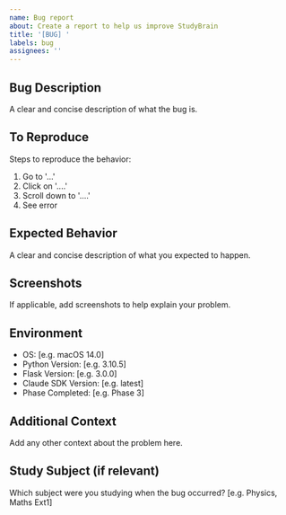 ```yaml
---
name: Bug report
about: Create a report to help us improve StudyBrain
title: '[BUG] '
labels: bug
assignees: ''
---
```


## Bug Description
A clear and concise description of what the bug is.

## To Reproduce
Steps to reproduce the behavior:
1. Go to '...'
2. Click on '....'
3. Scroll down to '....'
4. See error

## Expected Behavior
A clear and concise description of what you expected to happen.

## Screenshots
If applicable, add screenshots to help explain your problem.

## Environment
- OS: [e.g. macOS 14.0]
- Python Version: [e.g. 3.10.5]
- Flask Version: [e.g. 3.0.0]
- Claude SDK Version: [e.g. latest]
- Phase Completed: [e.g. Phase 3]

## Additional Context
Add any other context about the problem here.

## Study Subject (if relevant)
Which subject were you studying when the bug occurred? [e.g. Physics, Maths Ext1]
